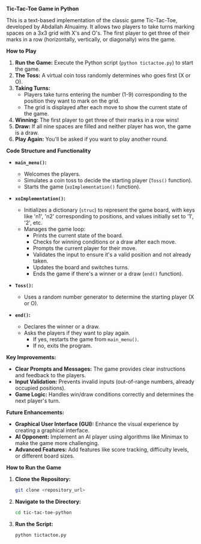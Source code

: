 **Tic-Tac-Toe Game in Python**

This is a text-based implementation of the classic game Tic-Tac-Toe, developed by Abdallah Alnuaimy. It allows two players to take turns marking spaces on a 3x3 grid with X's and O's. The first player to get three of their marks in a row (horizontally, vertically, or diagonally) wins the game.

**How to Play**

1. **Run the Game:** Execute the Python script (`python tictactoe.py`) to start the game.
2. **The Toss:** A virtual coin toss randomly determines who goes first (X or O).
3. **Taking Turns:**
   - Players take turns entering the number (1-9) corresponding to the position they want to mark on the grid. 
   - The grid is displayed after each move to show the current state of the game.
4. **Winning:** The first player to get three of their marks in a row wins!
5. **Draw:** If all nine spaces are filled and neither player has won, the game is a draw.
6. **Play Again:** You'll be asked if you want to play another round.

**Code Structure and Functionality**

* **`main_menu()`:**
   - Welcomes the players.
   - Simulates a coin toss to decide the starting player (`Toss()` function).
   - Starts the game (`xoImplementation()` function).

* **`xoImplementation()`:**
   - Initializes a dictionary (`struc`) to represent the game board, with keys like 'n1', 'n2' corresponding to positions, and values initially set to '1', '2', etc.
   - Manages the game loop:
     - Prints the current state of the board.
     - Checks for winning conditions or a draw after each move.
     - Prompts the current player for their move.
     - Validates the input to ensure it's a valid position and not already taken.
     - Updates the board and switches turns.
     - Ends the game if there's a winner or a draw (`end()` function).

* **`Toss()`:**
   - Uses a random number generator to determine the starting player (X or O).

* **`end()`:**
   - Declares the winner or a draw.
   - Asks the players if they want to play again.
     - If yes, restarts the game from `main_menu()`.
     - If no, exits the program.

**Key Improvements:**

- **Clear Prompts and Messages:** The game provides clear instructions and feedback to the players.
- **Input Validation:** Prevents invalid inputs (out-of-range numbers, already occupied positions).
- **Game Logic:**  Handles win/draw conditions correctly and determines the next player's turn.

**Future Enhancements:**

- **Graphical User Interface (GUI):**  Enhance the visual experience by creating a graphical interface.
- **AI Opponent:** Implement an AI player using algorithms like Minimax to make the game more challenging.
- **Advanced Features:**  Add features like score tracking, difficulty levels, or different board sizes.



**How to Run the Game**

1. **Clone the Repository:** 
   ```bash
   git clone <repository_url>
   ```
2. **Navigate to the Directory:**
    ```bash
    cd tic-tac-toe-python
    ```
3. **Run the Script:**
    ```bash
    python tictactoe.py
    ```
